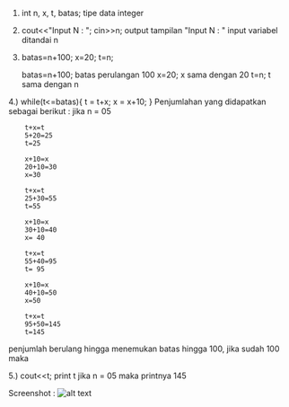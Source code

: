 1. int n, x, t, batas;
    tipe data integer

2.  cout<<"Input N : ";
    cin>>n;
    output tampilan "Input N : "
    input variabel ditandai n

3.  batas=n+100;
    x=20;
    t=n;

    batas=n+100; batas perulangan 100
    x=20; x sama dengan 20
    t=n; t sama dengan n

4.)     while(t<=batas){
        t = t+x;
        x = x+10;
        }
    Penjumlahan yang didapatkan sebagai berikut :
    jika n = 05

        t+x=t
        5+20=25
        t=25

        x+10=x
        20+10=30
        x=30

        t+x=t
        25+30=55
        t=55

        x+10=x
        30+10=40
        x= 40

        t+x=t
        55+40=95
        t= 95

        x+10=x
        40+10=50
        x=50

        t+x=t
        95+50=145
        t=145

penjumlah berulang hingga menemukan batas hingga 100, jika sudah 100 maka

5.) cout<<t;
    print t
    jika n = 05 maka printnya 145

Screenshot :
![alt text](https://raw.githubusercontent.com/arkyana/UTS_Algoritma/master/soal2/2.png)